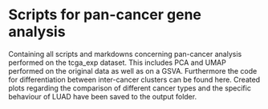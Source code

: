 # Scripts for pan-cancer gene analysis
Containing all scripts and markdowns concerning pan-cancer analysis performed on the tcga_exp dataset. This includes PCA and UMAP performed on the original data as well as on a GSVA. Furthermore the code for differentiation between inter-cancer clusters can be found here. Created plots regarding the comparison of different cancer types and the specific behaviour of LUAD have been saved to the output folder.
